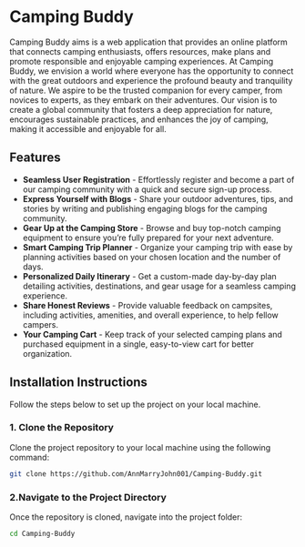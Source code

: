 # Camping Buddy
Camping Buddy aims is a web application that provides an online platform that connects camping enthusiasts, offers resources, make plans and promote responsible and enjoyable camping experiences.
At Camping Buddy, we envision a world where everyone has the opportunity to connect with the great outdoors and experience the profound beauty and tranquility of nature. We aspire to be the trusted 
companion for every camper, from novices to experts, as they embark on their adventures. Our vision is to create a global community that fosters a deep appreciation for
nature, encourages sustainable practices, and enhances the joy of camping, making it accessible and enjoyable for all.

## Features

- **Seamless User Registration** - Effortlessly register and become a part of our camping community with a quick and secure sign-up process.
- **Express Yourself with Blogs** - Share your outdoor adventures, tips, and stories by writing and publishing engaging blogs for the camping community.
- **Gear Up at the Camping Store** - Browse and buy top-notch camping equipment to ensure you’re fully prepared for your next adventure.
- **Smart Camping Trip Planner** - Organize your camping trip with ease by planning activities based on your chosen location and the number of days.
- **Personalized Daily Itinerary** - Get a custom-made day-by-day plan detailing activities, destinations, and gear usage for a seamless camping experience.
- **Share Honest Reviews** - Provide valuable feedback on campsites, including activities, amenities, and overall experience, to help fellow campers.
- **Your Camping Cart** - Keep track of your selected camping plans and purchased equipment in a single, easy-to-view cart for better organization.

## Installation Instructions
Follow the steps below to set up the project on your local machine.
### 1. Clone the Repository
Clone the project repository to your local machine using the following command:

```bash
git clone https://github.com/AnnMarryJohn001/Camping-Buddy.git
```
### 2.Navigate to the Project Directory
Once the repository is cloned, navigate into the project folder:
```bash
cd Camping-Buddy
